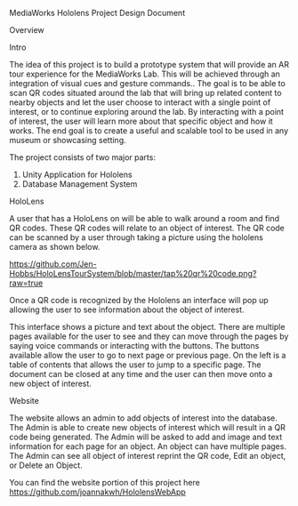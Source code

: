 MediaWorks Hololens Project Design Document

Overview

Intro

The idea of this project is to build a prototype system that will provide an AR tour experience for the MediaWorks Lab. This will be achieved through an integration of visual cues and gesture commands.. The goal is to be able to scan QR codes situated around the lab that will bring up related content to nearby objects and let the user choose to interact with a single point of interest, or to continue exploring around the lab. By interacting with a point of interest, the user will learn more about that specific object and how it works. The end goal is to create a useful and scalable tool to be used in any museum or showcasing setting.  

The project consists of two major parts:
1. Unity Application for Hololens
2. Database Management System

HoloLens

A user that has a HoloLens on will be able to walk around a room and find QR codes. These QR codes will relate to an object of interest. The QR code can be scanned by a user through taking a picture using the hololens camera as shown below.

https://github.com/Jen-Hobbs/HoloLensTourSystem/blob/master/tap%20qr%20code.png?raw=true

 Once a QR code is recognized by the Hololens an interface will pop up allowing the user to see information about the object of interest. 



This interface shows a picture and text about the object. There are multiple pages available for the user to see and they can move through the pages by saying voice commands or interacting with the buttons. The buttons available allow the user to go to next page or previous page. On the left is a table of contents that allows the user to jump to a specific page. The document can be closed at any time and the user can then move onto a new object of interest.

Website

The website allows an admin to add objects of interest into the database. The Admin is able to create new objects of interest which will result in a QR code being generated. The Admin will be asked to add and image and text information for each page for an object. An object can have multiple pages. The Admin can see all object of interest reprint the QR code, Edit an object, or Delete an Object.

You can find the website portion of this project here https://github.com/joannakwh/HololensWebApp
